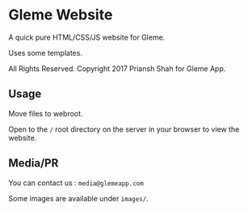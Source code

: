 # Gleme Website

A quick pure HTML/CSS/JS website for Gleme.

Uses some templates.

All Rights Reserved.
Copyright 2017 Priansh Shah for Gleme App.

## Usage

Move files to webroot.

Open to the `/` root directory on the server in your browser to view the website.

## Media/PR

You can contact us : `media@glemeapp.com`

Some images are available under `images/`.